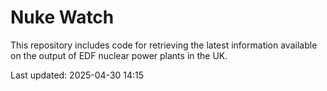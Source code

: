 # Nuke Watch

This repository includes code for retrieving the latest information available on the output of EDF nuclear power plants in the UK.

Last updated: 2025-04-30 14:15